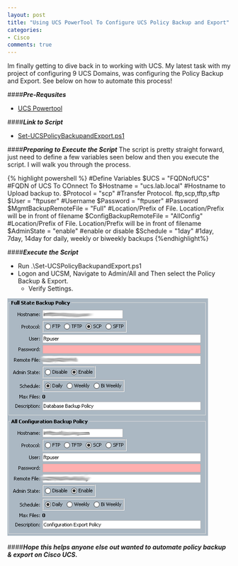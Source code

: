 ```yaml
---
layout: post
title: "Using UCS PowerTool To Configure UCS Policy Backup and Export"
categories:
- Cisco
comments: true
---
```

Im finally getting to dive back in to working with UCS. My latest task with my project of configuring 9 UCS Domains, was configuring the Policy Backup and Export. See below on how to automate this process!

####***Pre-Requsites***
- [UCS Powertool](https://communities.cisco.com/docs/DOC-53838)

####***Link to Script***
- [Set-UCSPolicyBackupandExport.ps1](https://github.com/dstamen/UCS-PowerTool/blob/master/Set-UCSPolicyBackupandExport.ps1)

####***Preparing to Execute the Script***
The script is pretty straight forward, just need to define a few variables seen below and then you execute the script. I will walk you through the process.

{% highlight powershell %}
#Define Variables
$UCS = "FQDNofUCS" #FQDN of UCS To COnnect To
$Hostname = "ucs.lab.local" #Hostname to Upload backup to.
$Protocol = "scp" #Transfer Protocol. ftp,scp,tftp,sftp
$User = "ftpuser" #Username
$Password = "ftpuser" #Password
$MgmtBackupRemoteFile = "Full" #Location/Prefix of File. Location/Prefix will be in front of filename
$ConfigBackupRemoteFile = "AllConfig" #Location/Prefix of File. Location/Prefix will be in front of filename
$AdminState = "enable" #enable or disable
$Schedule = "1day" #1day, 7day, 14day for daily, weekly or biweekly backups
{%endhighlight%}

####***Execute the Script***
- Run .\Set-UCSPolicyBackupandExport.ps1
- Logon and UCSM, Navigate to Admin/All and Then select the Policy Backup & Export.
  - Verify Settings.

![](/images/ucspolicybackup.png)

####***Hope this helps anyone else out wanted to automate policy backup & export on Cisco UCS.***
